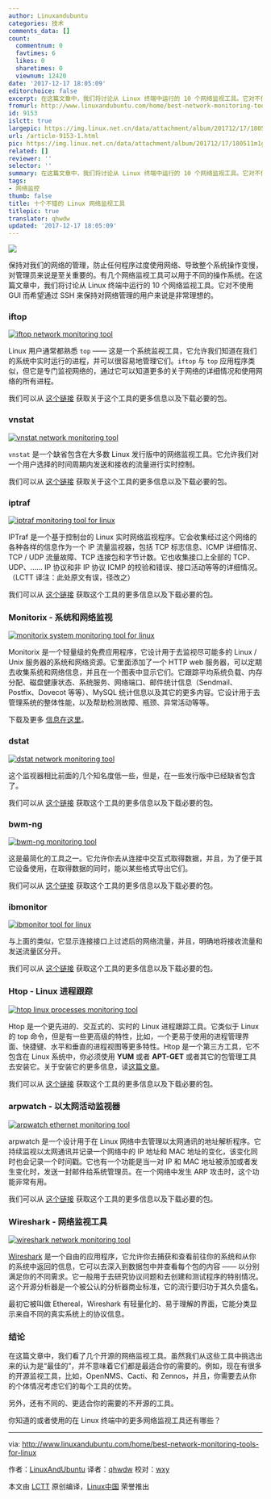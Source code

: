 ```yaml
---
author: Linuxandubuntu
categories: 技术
comments_data: []
count:
  commentnum: 0
  favtimes: 6
  likes: 0
  sharetimes: 0
  viewnum: 12420
date: '2017-12-17 18:05:09'
editorchoice: false
excerpt: 在这篇文章中，我们将讨论从 Linux 终端中运行的 10 个网络监视工具。它对不使用 GUI 而希望通过 SSH 来保持对网络管理的用户来说是非常理想的。
fromurl: http://www.linuxandubuntu.com/home/best-network-monitoring-tools-for-linux
id: 9153
islctt: true
largepic: https://img.linux.net.cn/data/attachment/album/201712/17/180511m1g17mga3g111yz3.jpg
url: /article-9153-1.html
pic: https://img.linux.net.cn/data/attachment/album/201712/17/180511m1g17mga3g111yz3.jpg.thumb.jpg
related: []
reviewer: ''
selector: ''
summary: 在这篇文章中，我们将讨论从 Linux 终端中运行的 10 个网络监视工具。它对不使用 GUI 而希望通过 SSH 来保持对网络管理的用户来说是非常理想的。
tags:
- 网络监控
thumb: false
title: 十个不错的 Linux 网络监视工具
titlepic: true
translator: qhwdw
updated: '2017-12-17 18:05:09'
---
```


![](/data/attachment/album/201712/17/180511m1g17mga3g111yz3.jpg)


保持对我们的网络的管理，防止任何程序过度使用网络、导致整个系统操作变慢，对管理员来说是至关重要的。有几个网络监视工具可以用于不同的操作系统。在这篇文章中，我们将讨论从 Linux 终端中运行的 10 个网络监视工具。它对不使用 GUI 而希望通过 SSH 来保持对网络管理的用户来说是非常理想的。


### iftop


[![iftop network monitoring tool](/data/attachment/album/201712/17/180512yyfcb2bvfbbbbpmh.png)](http://www.linuxandubuntu.com/uploads/2/1/1/5/21152474/iftop_orig.png)


Linux 用户通常都熟悉 `top` —— 这是一个系统监视工具，它允许我们知道在我们的系统中实时运行的进程，并可以很容易地管理它们。`iftop` 与 `top` 应用程序类似，但它是专门监视网络的，通过它可以知道更多的关于网络的详细情况和使用网络的所有进程。


我们可以从 [这个链接](http://www.ex-parrot.com/pdw/iftop/) 获取关于这个工具的更多信息以及下载必要的包。


### vnstat


[![vnstat network monitoring tool](/data/attachment/album/201712/17/180513u49b9yk4mcsqmqr0.png)](http://www.linuxandubuntu.com/uploads/2/1/1/5/21152474/edited/vnstat.png)


`vnstat` 是一个缺省包含在大多数 Linux 发行版中的网络监视工具。它允许我们对一个用户选择的时间周期内发送和接收的流量进行实时控制。


我们可以从 [这个链接](http://humdi.net/vnstat/) 获取关于这个工具的更多信息以及下载必要的包。


### iptraf


[![iptraf monitoring tool for linux](/data/attachment/album/201712/17/180514hf11ozfuf1dvpgmk.gif)](http://www.linuxandubuntu.com/uploads/2/1/1/5/21152474/iptraf_orig.gif)


IPTraf 是一个基于控制台的 Linux 实时网络监视程序。它会收集经过这个网络的各种各样的信息作为一个 IP 流量监视器，包括 TCP 标志信息、ICMP 详细情况、TCP / UDP 流量故障、TCP 连接包和字节计数。它也收集接口上全部的 TCP、UDP、…… IP 协议和非 IP 协议 ICMP 的校验和错误、接口活动等等的详细情况。（LCTT 译注：此处原文有误，径改之）


我们可以从 [这个链接](http://iptraf.seul.org/) 获取这个工具的更多信息以及下载必要的包。


### Monitorix - 系统和网络监视


[![monitorix system monitoring tool for linux](/data/attachment/album/201712/17/180514ywaa42eujhtjtip2.png)](http://www.linuxandubuntu.com/uploads/2/1/1/5/21152474/monitorix_orig.png)


Monitorix 是一个轻量级的免费应用程序，它设计用于去监视尽可能多的 Linux / Unix 服务器的系统和网络资源。它里面添加了一个 HTTP web 服务器，可以定期去收集系统和网络信息，并且在一个图表中显示它们。它跟踪平均系统负载、内存分配、磁盘健康状态、系统服务、网络端口、邮件统计信息（Sendmail、Postfix、Dovecot 等等）、MySQL 统计信息以及其它的更多内容。它设计用于去管理系统的整体性能，以及帮助检测故障、瓶颈、异常活动等等。


下载及更多 [信息在这里](http://www.monitorix.org)。


### dstat


[![dstat network monitoring tool](/data/attachment/album/201712/17/180514ih0z5yz9xoyt1oz5.png)](http://www.linuxandubuntu.com/uploads/2/1/1/5/21152474/dstat_orig.png)


这个监视器相比前面的几个知名度低一些，但是，在一些发行版中已经缺省包含了。


我们可以从 [这个链接](http://dag.wiee.rs/home-made/dstat/) 获取这个工具的更多信息以及下载必要的包。


### bwm-ng


[![bwm-ng monitoring tool](/data/attachment/album/201712/17/180515zpeyep0ef4e7c2yv.png)](http://www.linuxandubuntu.com/uploads/2/1/1/5/21152474/bwm-ng_orig.png)


这是最简化的工具之一。它允许你去从连接中交互式取得数据，并且，为了便于其它设备使用，在取得数据的同时，能以某些格式导出它们。


我们可以从 [这个链接](http://sourceforge.net/projects/bwmng/) 获取这个工具的更多信息以及下载必要的包。


### ibmonitor


[![ibmonitor tool for linux](/data/attachment/album/201712/17/180516yvm7wevqenuxebnu.jpg)](http://www.linuxandubuntu.com/uploads/2/1/1/5/21152474/ibmonitor_orig.jpg)


与上面的类似，它显示连接接口上过滤后的网络流量，并且，明确地将接收流量和发送流量区分开。


我们可以从 [这个链接](http://ibmonitor.sourceforge.net/) 获取这个工具的更多信息以及下载必要的包。 ​


### Htop - Linux 进程跟踪


[![htop linux processes monitoring tool](/data/attachment/album/201712/17/180517ddgb0xr4gr69dnbt.png)](http://www.linuxandubuntu.com/uploads/2/1/1/5/21152474/htop_orig.png)


Htop 是一个更先进的、交互式的、实时的 Linux 进程跟踪工具。它类似于 Linux 的 top 命令，但是有一些更高级的特性，比如，一个更易于使用的进程管理界面、快捷键、水平和垂直的进程视图等更多特性。Htop 是一个第三方工具，它不包含在 Linux 系统中，你必须使用 **YUM** 或者 **APT-GET** 或者其它的包管理工具去安装它。关于安装它的更多信息，读[这篇文章](http://wesharethis.com/knowledgebase/htop-and-atop/)。


我们可以从 [这个链接](http://hisham.hm/htop/) 获取这个工具的更多信息以及下载必要的包。


### arpwatch - 以太网活动监视器


[![arpwatch ethernet monitoring tool](/data/attachment/album/201712/17/180519xm4bx13wbv1bw3hg.png)](http://www.linuxandubuntu.com/uploads/2/1/1/5/21152474/arpwatch_orig.png)


arpwatch 是一个设计用于在 Linux 网络中去管理以太网通讯的地址解析程序。它持续监视以太网通讯并记录一个网络中的 IP 地址和 MAC 地址的变化，该变化同时也会记录一个时间戳。它也有一个功能是当一对 IP 和 MAC 地址被添加或者发生变化时，发送一封邮件给系统管理员。在一个网络中发生 ARP 攻击时，这个功能非常有用。


我们可以从 [这个链接](http://linux.softpedia.com/get/System/Monitoring/arpwatch-NG-7612.shtml) 获取这个工具的更多信息以及下载必要的包。


### Wireshark - 网络监视工具


[![wireshark network monitoring tool](/data/attachment/album/201712/17/180520x8b9tis5rsyhh89w.jpg)](http://www.linuxandubuntu.com/uploads/2/1/1/5/21152474/how-to-use-wireshark_1_orig.jpg)


[Wireshark](https://www.wireshark.org/) 是一个自由的应用程序，它允许你去捕获和查看前往你的系统和从你的系统中返回的信息，它可以去深入到数据包中并查看每个包的内容 —— 以分别满足你的不同需求。它一般用于去研究协议问题和去创建和测试程序的特别情况。这个开源分析器是一个被公认的分析器商业标准，它的流行要归功于其久负盛名。


最初它被叫做 Ethereal，Wireshark 有轻量化的、易于理解的界面，它能分类显示来自不同的真实系统上的协议信息。


### 结论


​在这篇文章中，我们看了几个开源的网络监视工具。虽然我们从这些工具中挑选出来的认为是“最佳的”，并不意味着它们都是最适合你的需要的。例如，现在有很多的开源监视工具，比如，OpenNMS、Cacti、和 Zennos，并且，你需要去从你的个体情况考虑它们的每个工具的优势。


另外，还有不同的、更适合你的需要的不开源的工具。


你知道的或者使用的在 Linux 终端中的更多网络监视工具还有哪些？




---


via: <http://www.linuxandubuntu.com/home/best-network-monitoring-tools-for-linux>


作者：[​​LinuxAndUbuntu](http://www.linuxandubuntu.com) 译者：[qhwdw](https://github.com/qhwdw) 校对：[wxy](https://github.com/wxy)


本文由 [LCTT](https://github.com/LCTT/TranslateProject) 原创编译，[Linux中国](https://linux.cn/) 荣誉推出